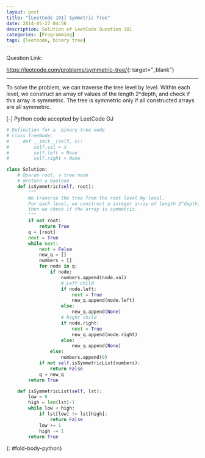 ```yaml
---
layout: post
title: "[LeetCode 101] Symmetric Tree"
date: 2014-05-27 04:56
description: Solution of LeetCode Question 101
categories: [Programming]
tags: [leetcode, binary tree]
---
```


Question Link:

<https://leetcode.com/problems/symmetric-tree/>{: target="_blank"}

---

To solve the problem, we can traverse the tree level by level.
Within each level, we construct an array of values of the length 2^depth, and check if this array is symmetric.
The tree is symmetric only if all constructed arrays are all symmetric.

<div class="code-title">
<span class="code-fold" id="fold-btn-python" onclick="$use('fold-body-python', 'fold-btn-python')">[-]</span>
Python code accepted by LeetCode OJ
</div>

~~~ python
# Definition for a  binary tree node
# class TreeNode:
#     def __init__(self, x):
#         self.val = x
#         self.left = None
#         self.right = None

class Solution:
    # @param root, a tree node
    # @return a boolean
    def isSymmetric(self, root):
        """
        We traverse the tree from the root level by level.
        For each level, we construct a integer array of length 2^depth,
        then we check if the array is symmetric.
        """
        if not root:
            return True
        q = [root]
        next = True
        while next:
            next = False
            new_q = []
            numbers = []
            for node in q:
                if node:
                    numbers.append(node.val)
                    # Left child
                    if node.left:
                        next = True
                        new_q.append(node.left)
                    else:
                        new_q.append(None)
                    # Right child
                    if node.right:
                        next = True
                        new_q.append(node.right)
                    else:
                        new_q.append(None)
                else:
                    numbers.append(0)
            if not self.isSymmetricList(numbers):
                return False
            q = new_q
        return True

    def isSymmetricList(self, lst):
        low = 0
        high = len(lst)-1
        while low < high:
            if lst[low] != lst[high]:
                return False
            low += 1
            high -= 1
        return True

~~~
{: #fold-body-python}
